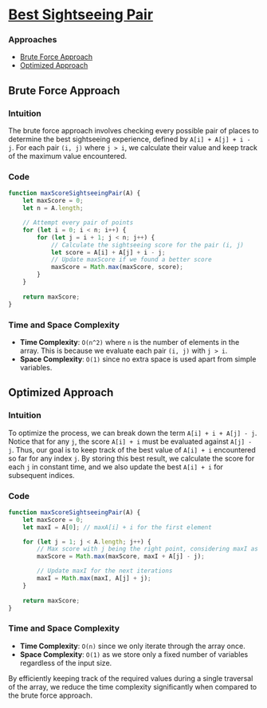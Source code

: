 # [Best Sightseeing Pair](https://leetcode.com/problems/best-sightseeing-pair/)

### Approaches
- [Brute Force Approach](#brute-force-approach)
- [Optimized Approach](#optimized-approach)

## Brute Force Approach

### Intuition
The brute force approach involves checking every possible pair of places to determine the best sightseeing experience, defined by `A[i] + A[j] + i - j`. For each pair `(i, j)` where `j > i`, we calculate their value and keep track of the maximum value encountered.

### Code
```javascript
function maxScoreSightseeingPair(A) {
    let maxScore = 0;
    let n = A.length;

    // Attempt every pair of points
    for (let i = 0; i < n; i++) {
        for (let j = i + 1; j < n; j++) {
            // Calculate the sightseeing score for the pair (i, j)
            let score = A[i] + A[j] + i - j;
            // Update maxScore if we found a better score
            maxScore = Math.max(maxScore, score);
        }
    }
    
    return maxScore;
}
```

### Time and Space Complexity
- **Time Complexity**: `O(n^2)` where `n` is the number of elements in the array. This is because we evaluate each pair `(i, j)` with `j > i`.
- **Space Complexity**: `O(1)` since no extra space is used apart from simple variables.

## Optimized Approach

### Intuition
To optimize the process, we can break down the term `A[i] + i + A[j] - j`. Notice that for any `j`, the score `A[i] + i` must be evaluated against `A[j] - j`. Thus, our goal is to keep track of the best value of `A[i] + i` encountered so far for any index `j`. By storing this best result, we calculate the score for each `j` in constant time, and we also update the best `A[i] + i` for subsequent indices.

### Code
```javascript
function maxScoreSightseeingPair(A) {
    let maxScore = 0;
    let maxI = A[0]; // maxA[i] + i for the first element

    for (let j = 1; j < A.length; j++) {
        // Max score with j being the right point, considering maxI as the best left point
        maxScore = Math.max(maxScore, maxI + A[j] - j);

        // Update maxI for the next iterations
        maxI = Math.max(maxI, A[j] + j);
    }
    
    return maxScore;
}
```

### Time and Space Complexity
- **Time Complexity**: `O(n)` since we only iterate through the array once.
- **Space Complexity**: `O(1)` as we store only a fixed number of variables regardless of the input size.

By efficiently keeping track of the required values during a single traversal of the array, we reduce the time complexity significantly when compared to the brute force approach.

